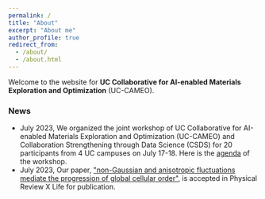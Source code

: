 ```yaml
---
permalink: /
title: "About"
excerpt: "About me"
author_profile: true
redirect_from: 
  - /about/
  - /about.html
---
```


Welcome to the website for **UC Collaborative for AI-enabled Materials Exploration and Optimization** (UC-CAMEO). 

### News
- July 2023, We organized the joint workshop of UC Collaborative for AI-enabled Materials Exploration and Optimization (UC-CAMEO) and Collaboration Strengthening through Data Science (CSDS) for 20 participants from 4 UC campuses on July 17-18. Here is the [agenda](https://drive.google.com/file/d/1Skcrl29d2voF_Hs6p00_5kmWDsYCccFv/view) of the workshop. 
- July 2023, Our paper, ["non-Gaussian and anisotropic fluctuations mediate the progression of global cellular order"](https://arxiv.org/abs/2303.03568), is accepted in Physical Review X Life for publication. 
